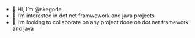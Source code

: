 - 👋 Hi, I’m @skegode
- 👀 I’m interested in dot net framwework and java projects
- 💞️ I’m looking to collaborate on any project done on dot net framework and java
<!---
skegode/skegode is a ✨ special ✨ repository because its `README.md` (this file) appears on your GitHub profile.
You can click the Preview link to take a look at your changes.
--->
